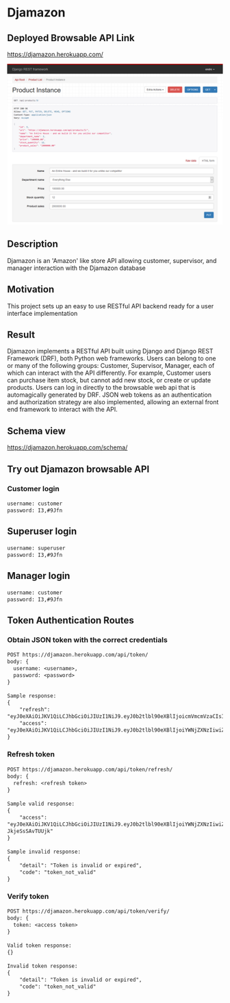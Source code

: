 # Djamazon

## Deployed Browsable API Link
https://djamazon.herokuapp.com/

![](./assets/images/djamazon-cropped.png)

## Description
Djamazon is an 'Amazon' like store API allowing customer, supervisor, and manager interaction with the Djamazon database

## Motivation
This project sets up an easy to use RESTful API backend ready for a user interface implementation 

## Result
Djamazon implements a RESTful API built using Django and Django REST Framework (DRF), both Python web frameworks. Users can belong to one or many of the following groups: Customer, Supervisor, Manager, each of which can interact with the API differently. For example, Customer users can purchase item stock, but cannot add new stock, or create or update products. Users can log in directly to the browsable web api that is automagically generated by DRF. JSON web tokens as an authentication and authorization strategy are also implemented, allowing an external front end framework to interact with the API.

## Schema view
https://djamazon.herokuapp.com/schema/

## Try out Djamazon browsable API
### Customer login
```
username: customer
password: I3,#9Jfn
```

## Superuser login
```
username: superuser
password: I3,#9Jfn
```

## Manager login
```
username: customer
password: I3,#9Jfn
```

## Token Authentication Routes
### Obtain JSON token with the correct credentials
```
POST https://djamazon.herokuapp.com/api/token/
body: {
  username: <username>,
  password: <password>
}

Sample response:
{
    "refresh": "eyJ0eXAiOiJKV1QiLCJhbGciOiJIUzI1NiJ9.eyJ0b2tlbl90eXBlIjoicmVmcmVzaCIsImV4cCI6MTU2MTA2MzgxNCwianRpIjoiMmYwNWM4Nzg5YzM2NDVlMGE5OWE5ODFlYWRhYjNjODIiLCJ1c2VyX2lkIjoyfQ.nt_BQBT6Q4fe6hJScAHnllXRGdtxWCt_5wfWhXK9NsQ",
    "access": "eyJ0eXAiOiJKV1QiLCJhbGciOiJIUzI1NiJ9.eyJ0b2tlbl90eXBlIjoiYWNjZXNzIiwiZXhwIjoxNTYwOTgzNDE0LCJqdGkiOiJiNTQ4NGE4YzRkZjI0MmY5YTcwMTU2MTE5OGMxNTY5MiIsInVzZXJfaWQiOjJ9.1DEPJGIcNEXdDVWWYC3jWk4Ms7_0NuXUAQGx_kEZy2w"
}
```

### Refresh token
```
POST https://djamazon.herokuapp.com/api/token/refresh/
body: {
  refresh: <refresh token>
}

Sample valid response:
{
    "access": "eyJ0eXAiOiJKV1QiLCJhbGciOiJIUzI1NiJ9.eyJ0b2tlbl90eXBlIjoiYWNjZXNzIiwiZXhwIjoxNTYwOTgzODE1LCJqdGkiOiI0NTExNWE1MWRmNDc0NmMxYjIyMWM2ZTA5NmNiZWFmOCIsInVzZXJfaWQiOjJ9.ChUX_tvQbytmKDnLs_I1ApWUDg5l-JkjeSsSAvTUUjk"
}

Sample invalid response:
{
    "detail": "Token is invalid or expired",
    "code": "token_not_valid"
}
```

### Verify token
```
POST https://djamazon.herokuapp.com/api/token/verify/
body: {
  token: <access token>
}

Valid token response:
{}

Invalid token response:
{
    "detail": "Token is invalid or expired",
    "code": "token_not_valid"
}
```
